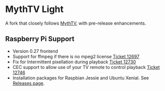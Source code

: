 
# MythTV Light
A fork that closely follows [MythTV](https://github.com/MythTV/mythtv), with pre-release enhancements.

## Raspberry Pi Support
- Version 0.27 frontend
- Support for ffmpeg if there is no mpeg2 license [Ticket 12697](https://code.mythtv.org/trac/ticket/12697)
- Fix for Intermittent pixellation during playback [Ticket 12730](https://code.mythtv.org/trac/ticket/12730)
- CEC support to allow use of your TV remote to control playback [Ticket 12746](https://code.mythtv.org/trac/ticket/12746)
- Installation packages for Raspbian Jessie and Ubuntu Xenial. See [Releases page](https://github.com/bennettpeter/mythtv/releases).

